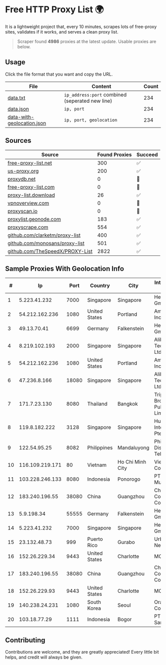
# Free HTTP Proxy List 🌍

It is a lightweight project that, every 10 minutes, scrapes lots of free-proxy sites, validates if it works, and serves a clean proxy list.


> Scraper found **4986** proxies at the latest update. Usable proxies are below.

## Usage

Click the file format that you want and copy the URL.


|File|Content|Count|
|----|-------|-----|
|[data.txt](https://raw.githubusercontent.com/themiralay/Proxy-List-World/master/data.txt)|`ip_address:port` combined (seperated new line)|234|
|[data.json](https://raw.githubusercontent.com/themiralay/Proxy-List-World/master/data.json)|`ip, port`|234|
|[data-with-geolocation.json](https://raw.githubusercontent.com/themiralay/Proxy-List-World/master/data-with-geolocation.json)|`ip, port, geolocation`|234|

## Sources

|Source|Found Proxies|Succeed|
|------|-------------|-------|
|[free-proxy-list.net](https://free-proxy-list.net)|300|✅|
|[us-proxy.org](https://www.us-proxy.org)|200|✅|
|[proxydb.net](http://proxydb.net)|0|🚫|
|[free-proxy-list.com](https://free-proxy-list.com/?page=&port=&type%5B%5D=http&type%5B%5D=https&up_time=0&search=Search)|0|🚫|
|[proxy-list.download](https://www.proxy-list.download/HTTP)|26|✅|
|[vpnoverview.com](https://vpnoverview.com/privacy/anonymous-browsing/free-proxy-servers)|0|🚫|
|[proxyscan.io](https://www.proxyscan.io)|0|🚫|
|[proxylist.geonode.com](https://proxylist.geonode.com/api/proxy-list?limit=300&page=1&sort_by=lastChecked&sort_type=desc&protocols=http,https)|183|✅|
|[proxyscrape.com](https://api.proxyscrape.com/v2/?request=displayproxies&protocol=http&timeout=10000&country=all&ssl=all&anonymity=all)|554|✅|
|[github.com/clarketm/proxy-list](https://raw.githubusercontent.com/clarketm/proxy-list/master/proxy-list-raw.txt)|400|✅|
|[github.com/monosans/proxy-list](https://raw.githubusercontent.com/monosans/proxy-list/main/proxies/http.txt)|501|✅|
|[github.com/TheSpeedX/PROXY-List](https://raw.githubusercontent.com/TheSpeedX/PROXY-List/master/http.txt)|2822|✅|


## Sample Proxies With Geolocation Info

|#|Ip|Port|Country|City|Internet Service Provider|
|-|--|----|-------|----|-------------------------|
|1|5.223.41.232|7000|Singapore|Singapore|Hetzner Online GmbH|
|2|54.212.162.236|1080|United States|Portland|Amazon.com, Inc.|
|3|49.13.70.41|6699|Germany|Falkenstein|Hetzner Online GmbH|
|4|8.219.102.193|2000|Singapore|Singapore|Alibaba (US) Technology Co., Ltd.|
|5|54.212.162.236|1080|United States|Portland|Amazon.com, Inc.|
|6|47.236.8.166|18080|Singapore|Singapore|Alibaba (US) Technology Co., Ltd.|
|7|171.7.23.130|8080|Thailand|Bangkok|Triple T Broadband Public Company Limited|
|8|119.8.182.222|3128|Singapore|Singapore|Huawei International Pte. LTD|
|9|122.54.95.25|8082|Philippines|Mandaluyong|Philippine Long Distance Telephone Co.|
|10|116.109.219.171|80|Vietnam|Ho Chi Minh City|Viettel Corporation|
|11|103.228.246.133|8080|Indonesia|Ponorogo|PT Giga Patra Multimedia|
|12|183.240.196.55|38080|China|Guangzhou|China Mobile Communications Corporation|
|13|5.9.198.34|55555|Germany|Falkenstein|Hetzner Online GmbH|
|14|5.223.41.232|7000|Singapore|Singapore|Hetzner Online GmbH|
|15|23.132.48.73|999|Puerto Rico|Gurabo|Urban Wifi Networks LLC|
|16|152.26.229.34|9443|United States|Charlotte|MCNC|
|17|183.240.196.55|38080|China|Guangzhou|China Mobile Communications Corporation|
|18|152.26.229.93|9443|United States|Charlotte|MCNC|
|19|140.238.24.231|1080|South Korea|Seoul|Oracle Corporation|
|20|103.18.77.29|1111|Indonesia|Bogor|PT Usaha Adi Sanggoro|



## Contributing

Contributions are welcome, and they are greatly appreciated! Every
little bit helps, and credit will always be given.

